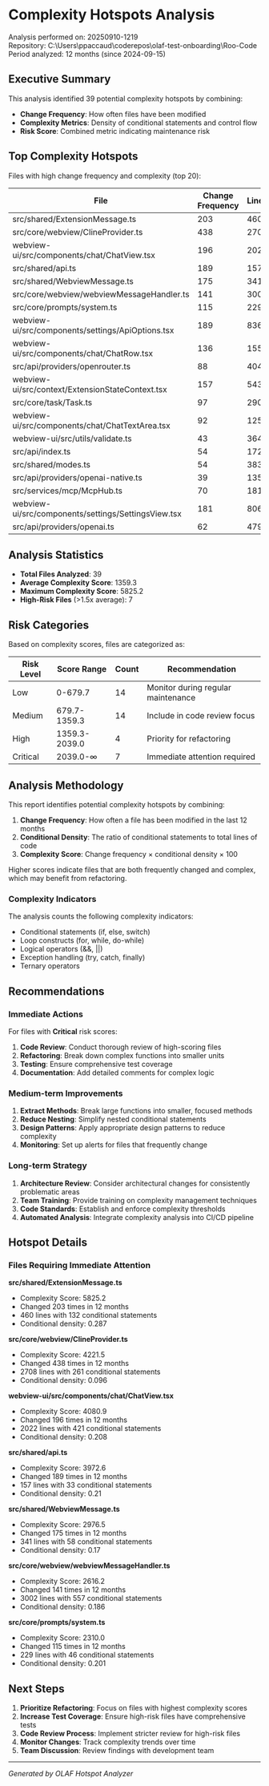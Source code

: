 # Complexity Hotspots Analysis

Analysis performed on: 20250910-1219  
Repository: C:\Users\ppaccaud\coderepos\olaf-test-onboarding\Roo-Code  
Period analyzed: 12 months (since 2024-09-15)

## Executive Summary

This analysis identified 39 potential complexity hotspots by combining:
- **Change Frequency**: How often files have been modified
- **Complexity Metrics**: Density of conditional statements and control flow
- **Risk Score**: Combined metric indicating maintenance risk

## Top Complexity Hotspots

Files with high change frequency and complexity (top 20):

| File | Change Frequency | Lines | Conditionals | Conditional Density | Complexity Score |
|------|-----------------|-------|-------------|-------------------|----------------|
| src/shared/ExtensionMessage.ts | 203 | 460 | 132 | 0.287 | 5825.2 |
| src/core/webview/ClineProvider.ts | 438 | 2708 | 261 | 0.096 | 4221.5 |
| webview-ui/src/components/chat/ChatView.tsx | 196 | 2022 | 421 | 0.208 | 4080.9 |
| src/shared/api.ts | 189 | 157 | 33 | 0.21 | 3972.6 |
| src/shared/WebviewMessage.ts | 175 | 341 | 58 | 0.17 | 2976.5 |
| src/core/webview/webviewMessageHandler.ts | 141 | 3002 | 557 | 0.186 | 2616.2 |
| src/core/prompts/system.ts | 115 | 229 | 46 | 0.201 | 2310.0 |
| webview-ui/src/components/settings/ApiOptions.tsx | 189 | 836 | 87 | 0.104 | 1966.9 |
| webview-ui/src/components/chat/ChatRow.tsx | 136 | 1554 | 202 | 0.13 | 1767.8 |
| src/api/providers/openrouter.ts | 88 | 404 | 81 | 0.2 | 1764.4 |
| webview-ui/src/context/ExtensionStateContext.tsx | 157 | 543 | 54 | 0.099 | 1561.3 |
| src/core/task/Task.ts | 97 | 2901 | 405 | 0.14 | 1354.2 |
| webview-ui/src/components/chat/ChatTextArea.tsx | 92 | 1253 | 179 | 0.143 | 1314.3 |
| webview-ui/src/utils/validate.ts | 43 | 364 | 111 | 0.305 | 1311.3 |
| src/api/index.ts | 54 | 172 | 41 | 0.238 | 1287.2 |
| src/shared/modes.ts | 54 | 383 | 87 | 0.227 | 1226.6 |
| src/api/providers/openai-native.ts | 39 | 1355 | 398 | 0.294 | 1145.5 |
| src/services/mcp/McpHub.ts | 70 | 1818 | 289 | 0.159 | 1112.8 |
| webview-ui/src/components/settings/SettingsView.tsx | 181 | 806 | 49 | 0.061 | 1100.4 |
| src/api/providers/openai.ts | 62 | 479 | 82 | 0.171 | 1061.4 |

## Analysis Statistics

- **Total Files Analyzed**: 39
- **Average Complexity Score**: 1359.3
- **Maximum Complexity Score**: 5825.2
- **High-Risk Files** (>1.5x average): 7

## Risk Categories

Based on complexity scores, files are categorized as:

| Risk Level | Score Range | Count | Recommendation |
|------------|-------------|-------|----------------|
| Low | 0-679.7 | 14 | Monitor during regular maintenance |
| Medium | 679.7-1359.3 | 14 | Include in code review focus |
| High | 1359.3-2039.0 | 4 | Priority for refactoring |
| Critical | 2039.0-∞ | 7 | Immediate attention required |

## Analysis Methodology

This report identifies potential complexity hotspots by combining:

1. **Change Frequency**: How often a file has been modified in the last 12 months
2. **Conditional Density**: The ratio of conditional statements to total lines of code
3. **Complexity Score**: Change frequency × conditional density × 100

Higher scores indicate files that are both frequently changed and complex, which may benefit from refactoring.

### Complexity Indicators

The analysis counts the following complexity indicators:
- Conditional statements (if, else, switch)
- Loop constructs (for, while, do-while)
- Logical operators (&&, ||)
- Exception handling (try, catch, finally)
- Ternary operators

## Recommendations

### Immediate Actions

For files with **Critical** risk scores:
1. **Code Review**: Conduct thorough review of high-scoring files
2. **Refactoring**: Break down complex functions into smaller units
3. **Testing**: Ensure comprehensive test coverage
4. **Documentation**: Add detailed comments for complex logic

### Medium-term Improvements

1. **Extract Methods**: Break large functions into smaller, focused methods
2. **Reduce Nesting**: Simplify nested conditional statements
3. **Design Patterns**: Apply appropriate design patterns to reduce complexity
4. **Monitoring**: Set up alerts for files that frequently change

### Long-term Strategy

1. **Architecture Review**: Consider architectural changes for consistently problematic areas
2. **Team Training**: Provide training on complexity management techniques
3. **Code Standards**: Establish and enforce complexity thresholds
4. **Automated Analysis**: Integrate complexity analysis into CI/CD pipeline

## Hotspot Details

### Files Requiring Immediate Attention

**src/shared/ExtensionMessage.ts**
- Complexity Score: 5825.2
- Changed 203 times in 12 months
- 460 lines with 132 conditional statements
- Conditional density: 0.287

**src/core/webview/ClineProvider.ts**
- Complexity Score: 4221.5
- Changed 438 times in 12 months
- 2708 lines with 261 conditional statements
- Conditional density: 0.096

**webview-ui/src/components/chat/ChatView.tsx**
- Complexity Score: 4080.9
- Changed 196 times in 12 months
- 2022 lines with 421 conditional statements
- Conditional density: 0.208

**src/shared/api.ts**
- Complexity Score: 3972.6
- Changed 189 times in 12 months
- 157 lines with 33 conditional statements
- Conditional density: 0.21

**src/shared/WebviewMessage.ts**
- Complexity Score: 2976.5
- Changed 175 times in 12 months
- 341 lines with 58 conditional statements
- Conditional density: 0.17

**src/core/webview/webviewMessageHandler.ts**
- Complexity Score: 2616.2
- Changed 141 times in 12 months
- 3002 lines with 557 conditional statements
- Conditional density: 0.186

**src/core/prompts/system.ts**
- Complexity Score: 2310.0
- Changed 115 times in 12 months
- 229 lines with 46 conditional statements
- Conditional density: 0.201

## Next Steps

1. **Prioritize Refactoring**: Focus on files with highest complexity scores
2. **Increase Test Coverage**: Ensure high-risk files have comprehensive tests
3. **Code Review Process**: Implement stricter review for high-risk files
4. **Monitor Changes**: Track complexity trends over time
5. **Team Discussion**: Review findings with development team

---
*Generated by OLAF Hotspot Analyzer*
